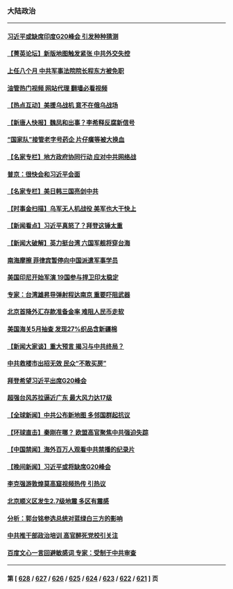 ### 大陆政治
---
#### [习近平或缺席印度G20峰会 引发种种猜测](../../pages/ncid277/n14065319.md?09021245) 
#### [【菁英论坛】新版地图触发紧张 中共外交失控](../../pages/ncid277/n14065614.md?09021245) 
#### [上任八个月 中共军事法院院长程东方被免职](../../pages/ncid277/n14065599.md?09021245) 
#### [油管热门视频 网站代理 翻墙必看视频](http://138.2.39.72:81/youtube.html?epic-marker?09021245)
#### [【热点互动】美援乌战机 意不在俄乌战场](../../pages/ncid277/n14065559.md?09021245) 
#### [【新唐人快报】魏凤和出事？李希释反腐新信号](../../pages/ncid277/n14065532.md?09021245) 
#### [“国家队”接管老字号药企 片仔癀等被大换血](../../pages/ncid277/n14065567.md?09021245) 
#### [【名家专栏】地方政府协同行动 应对中共网络战](../../pages/ncid277/n14064076.md?09021245) 
#### [普京：很快会和习近平会面](../../pages/ncid277/n14065531.md?09021245) 
#### [【名家专栏】美日韩三国亮剑中共](../../pages/ncid277/n14065312.md?09021245) 
#### [【时事金扫描】乌军无人机战役 美军也大干快上](../../pages/ncid277/n14065437.md?09021245) 
#### [【新闻看点】习近平真怒了？拜登这锤太重](../../pages/ncid277/n14065489.md?09021245) 
#### [【新闻大破解】英力挺台湾 六国军舰将穿台海](../../pages/ncid277/n14065492.md?09021245) 
#### [南海摩擦 菲律宾暂停向中国派遣军事学员](../../pages/ncid277/n14065459.md?09021245) 
#### [美国印尼开始军演 19国参与捍卫印太稳定](../../pages/ncid277/n14065419.md?09021245) 
#### [专家：台湾雄昇导弹射程达南京 重要吓阻武器](../../pages/ncid277/n14063396.md?09021245) 
#### [北京首降外汇存款准备金率 难阻人民币走软](../../pages/ncid277/n14065441.md?09021245) 
#### [美国海关5月抽查 发现27%织品含新疆棉](../../pages/ncid277/n14065431.md?09021245) 
#### [【新闻大家谈】重大预言 揭习与中共终局？](../../pages/ncid277/n14065333.md?09021245) 
#### [中共救楼市出招无效 民众“不敢买房”](../../pages/ncid277/n14065323.md?09021245) 
#### [拜登希望习近平出席G20峰会](../../pages/ncid277/n14065260.md?09021245) 
#### [超强台风苏拉逼近广东 最大风力达17级](../../pages/ncid277/n14065205.md?09021245) 
#### [【全球新闻】中共公布新地图 多邻国群起抗议](../../pages/ncid277/n14065190.md?09021245) 
#### [【环球直击】秦刚在哪？ 欧盟高官聚焦中共强迫失踪](../../pages/ncid277/n14064068.md?09021245) 
#### [【中国禁闻】海外百万人观看中共禁播的纪录片](../../pages/ncid277/n14064651.md?09021245) 
#### [【晚间新闻】习近平或将缺席G20峰会](../../pages/ncid277/n14065191.md?09021245) 
#### [李克强游敦煌莫高窟视频热传 引热议](../../pages/ncid277/n14065150.md?09021245) 
#### [北京顺义区发生2.7级地震 多区有震感](../../pages/ncid277/n14065153.md?09021245) 
#### [分析：郭台铭参选总统对蓝绿白三方的影响](../../pages/ncid277/n14064765.md?09021245) 
#### [中共推干部政治培训 高官醉死党校引关注](../../pages/ncid277/n14065119.md?09021245) 
#### [百度文心一言回避敏感词 专家：受制于中共审查](../../pages/ncid277/n14065073.md?09021245) 

---
#### 第 [ [628](./628.md?09021245) / [627](./627.md?09021245) / [626](./626.md?09021245) / [625](./625.md?09021245) / [624](./624.md?09021245) / [623](./623.md?09021245) / [622](./622.md?09021245) / [621](./621.md?09021245) ] 页
